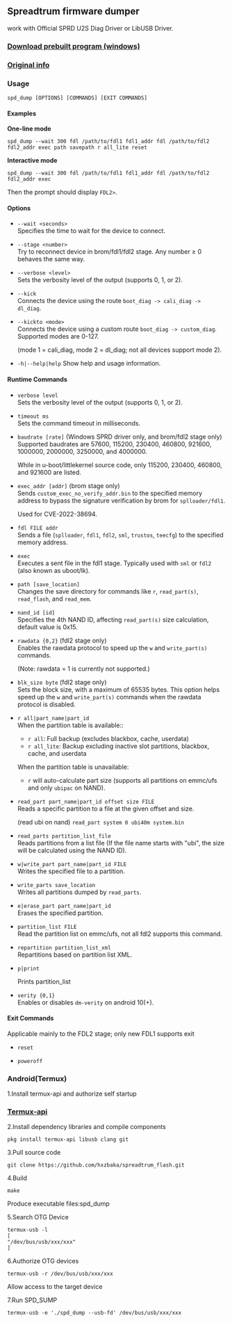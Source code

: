 ## Spreadtrum firmware dumper

work with Official SPRD U2S Diag Driver or LibUSB Driver.

### [Download prebuilt program (windows)](https://github.com/TomKing062/spreadtrum_flash/releases)

### [Original info](https://github.com/ilyakurdyukov/spreadtrum_flash)

### Usage

```
spd_dump [OPTIONS] [COMMANDS] [EXIT COMMANDS]
```

#### Examples

**One-line mode**

```
spd_dump --wait 300 fdl /path/to/fdl1 fdl1_addr fdl /path/to/fdl2 fdl2_addr exec path savepath r all_lite reset
```

**Interactive mode**

```
spd_dump --wait 300 fdl /path/to/fdl1 fdl1_addr fdl /path/to/fdl2 fdl2_addr exec
```

Then the prompt should display `FDL2>`.

#### Options

- `--wait <seconds>`  
  Specifies the time to wait for the device to connect.

- `--stage <number>`  
  Try to reconnect device in brom/fdl1/fdl2 stage. Any number ≥ 0 behaves the same way.

- `--verbose <level>`  
  Sets the verbosity level of the output (supports 0, 1, or 2).

- `--kick`  
  Connects the device using the route `boot_diag -> cali_diag -> dl_diag`.

- `--kickto <mode>`  
  Connects the device using a custom route `boot_diag -> custom_diag`. Supported modes are 0-127.
  
  (mode 1 = cali_diag, mode 2 = dl_diag; not all devices support mode 2).
  
- `-h|--help|help`
  Show help and usage information.

#### Runtime Commands

- `verbose level`  
  Sets the verbosity level of the output (supports 0, 1, or 2).

- `timeout ms`  
  Sets the command timeout in milliseconds.

- `baudrate [rate]` (Windows SPRD driver only, and brom/fdl2 stage only)  
  Supported baudrates are 57600, 115200, 230400, 460800, 921600, 1000000, 2000000, 3250000, and 4000000.

  While in u-boot/littlekernel source code, only 115200, 230400, 460800, and 921600 are listed.
  
- `exec_addr [addr]` (brom stage only)  
  Sends `custom_exec_no_verify_addr.bin` to the specified memory address to bypass the signature verification by brom for `splloader/fdl1`.

  Used for CVE-2022-38694.
  
- `fdl FILE addr`  
  Sends a file (`splloader`, `fdl1`, `fdl2`, `sml`, `trustos`, `teecfg`) to the specified memory address.

- `exec`  
  Executes a sent file in the fdl1 stage. Typically used with `sml` or `fdl2` (also known as uboot/lk).

- `path [save_location]`  
  Changes the save directory for commands like `r`, `read_part(s)`, `read_flash`, and `read_mem`.

- `nand_id [id]`  
  Specifies the 4th NAND ID, affecting `read_part(s)` size calculation, default value is 0x15.

- `rawdata {0,2}` (fdl2 stage only)  
  Enables the rawdata protocol to speed up the `w` and `write_part(s)` commands.

  (Note: rawdata = 1 is currently not supported.)
  
- `blk_size byte` (fdl2 stage only)  
  Sets the block size, with a maximum of 65535 bytes. This option helps speed up the `w` and `write_part(s)` commands when the rawdata protocol is disabled.

- `r all|part_name|part_id`  
  When the partition table is available::
  
    - `r all`: Full backup (excludes blackbox, cache, userdata)
    - `r all_lite`: Backup excluding inactive slot partitions, blackbox, cache, and userdata
  
  When the partition table is unavailable:
    - `r` will auto-calculate part size (supports all partitions on emmc/ufs and only `ubipac` on NAND).

- `read_part part_name|part_id offset size FILE`  
  Reads a specific partition to a file at the given offset and size.

  (read ubi on nand) `read_part system 0 ubi40m system.bin`
  
- `read_parts partition_list_file`  
  Reads partitions from a list file (If the file name starts with "ubi", the size will be calculated using the NAND ID).

- `w|write_part part_name|part_id FILE`  
  Writes the specified file to a partition.

- `write_parts save_location`  
  Writes all partitions dumped by `read_parts`.

- `e|erase_part part_name|part_id`  
  Erases the specified partition.

- `partition_list FILE`  
  Read the partition list on emmc/ufs, not all fdl2 supports this command.

- `repartition partition_list_xml`  
  Repartitions based on partition list XML.

- `p|print`
  
  Prints partition_list
  
- `verity {0,1}`  
  Enables or disables `dm-verity` on android 10(+).

#### Exit Commands

Applicable mainly to the FDL2 stage; only new FDL1 supports exit

- `reset`

- `poweroff`
### Android(Termux)

1.Install termux-api and authorize self startup
### [Termux-api](https://github.com/termux/termux-api/releases)

2.Install dependency libraries and compile components

```
pkg install termux-api libusb clang git
```

3.Pull source code

```
git clone https://github.com/hxzbaka/spreadtrum_flash.git
```

4.Build

```
make
```
Produce executable files:spd_dump


5.Search OTG Device

```
termux-usb -l
[
"/dev/bus/usb/xxx/xxx"
]
```

6.Authorize OTG devices

```
termux-usb -r /dev/bus/usb/xxx/xxx
```
Allow access to the target device


7.Run SPD_SUMP

```
termux-usb -e './spd_dump --usb-fd' /dev/bus/usb/xxx/xxx
```
